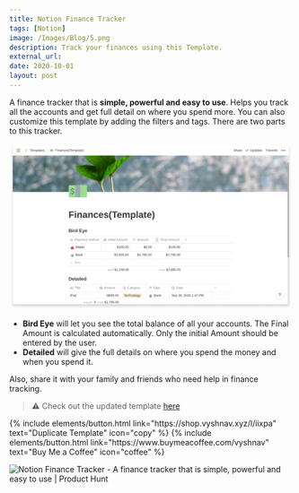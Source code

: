 ```yaml
---
title: Notion Finance Tracker
tags: [Notion]
image: /Images/Blog/5.png
description: Track your finances using this Template.
external_url:
date: 2020-10-01
layout: post
---
```

A finance tracker that is **simple, powerful and easy to use**. Helps you track all the accounts and get full detail on where you spend more. You can also customize this template by adding the filters and tags. There are two parts to this tracker.

![Notion Finance Tracker](/Images/Blog/5-1.png)

- **Bird Eye** will let you see the total balance of all your accounts.
    The Final Amount is calculated automatically. Only the initial Amount should be entered by the user.
- **Detailed** will give the full details on where you spend the money and when you spend it.

Also, share it with your family and friends who need help in finance tracking.

> ⚠️ Check out the updated template [here](/blog/notion-finance-tracker-v2)

<p class="text-center">
{% include elements/button.html link="https://shop.vyshnav.xyz/l/iixpa" text="Duplicate Template" icon="copy"  %}
{% include elements/button.html link="https://www.buymeacoffee.com/vyshnav" text="Buy Me a Coffee" icon="coffee" %}
</p>

<p class="text-center">
<a href="https://www.producthunt.com/posts/notion-finance-tracker-3?utm_source=badge-featured&utm_medium=badge&utm_souce=badge-notion-finance-tracker-3" style="text-decoration: none !important; background-color: transparent;" target="_blank"><img src="https://api.producthunt.com/widgets/embed-image/v1/featured.svg?post_id=302998&theme=light" alt="Notion Finance Tracker - A finance tracker that is simple, powerful and easy to use | Product Hunt" style="width: 250px; height: 54px;" width="250" height="54" /></a>
</p>
